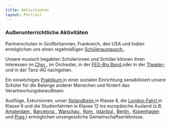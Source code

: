 ```yaml
---
title: Aktivitaeten
layout: Portrait
---
```


### Außerunterrichtliche Aktivitäten

Partnerschulen in Großbritannien, Frankreich,  den USA und Indien ermöglichen uns einen regelmäßigen 
<a href="#/Portrait/Austausch/">
  <i class="fa fa-external-link">
  </i>
  Schüleraustausch
</a>
.

Unsere musisch begabten Schülerinnen und Schüler können ihren Interessen im 
<a href="#/Schulleben/Unterstufenchor/">
  <i class="fa fa-external-link">
  </i>
  Chor
</a>
, im Orchester, in der 
<a href="#/Schulleben/Bigband/">
  <i class="fa fa-external-link">
  </i>
  FEG-Big Band
</a>
oder in der 
<a href="#/Schulleben/Theater/">
  <i class="fa fa-external-link">
  </i>
  Theater-
</a>
und in der Tanz-AG nachgehen.

Ein einwöchiges 
<a href="#/Schulleben/Sozialpraktikum/2009/">
  <i class="fa fa-external-link">
  </i>
  Praktikum
</a>
in einer sozialen Einrichtung sensibilisiert unsere Schüler für die Belange anderer Menschen und fördert das Verantwortungsbewußtsein.

Ausflüge, Exkursionen, unser 
<a href="#/Portrait/Skilandheim/">
  <i class="fa fa-external-link">
  </i>
  Skilandheim
</a>
in Klasse 6, die 
<a href="#/Portrait/London/">
  <i class="fa fa-external-link">
  </i>
  London-Fahrt
</a>
in Klasse 9 und
die Studienfahrten in Klasse 12 ins europäische Ausland (z.B. 
<a href="#/Schulleben/Studienfarten/Amsterdam/">
  <i class="fa fa-external-link">
  </i>
  Amsterdam
</a>
, 
<a href="#/Schulleben/Studienfarten/Barcelona/">
  <i class="fa fa-external-link">
  </i>
  Barcelona
</a>
, 
<a href="#/Schulleben/Studienfarten/Warschau/">
  <i class="fa fa-external-link">
  </i>
  Warschau
</a>
, 
<a href="#/Schulleben/Studienfarten/Rom/">
  <i class="fa fa-external-link">
  </i>
  Rom
</a>
,
<a href="#/Schulleben/Studienfarten/Istanbul/">
  <i class="fa fa-external-link">
  </i>
  Istanbul
</a>
, 
<a href="#/Schulleben/Studienfarten/Berlin/">
  <i class="fa fa-external-link">
  </i>
  Berlin
</a>
, 
<a href="#/Schulleben/Studienfarten/Kopenhagen/">
  <i class="fa fa-external-link">
  </i>
  Kopenhagen
</a>
und 
<a href="#/Schulleben/Studienfarten/Prag/">
  <i class="fa fa-external-link">
  </i>
  Prag
</a>
)
ermöglichen
unvergessliche Gemeinschaftserlebnisse. 
